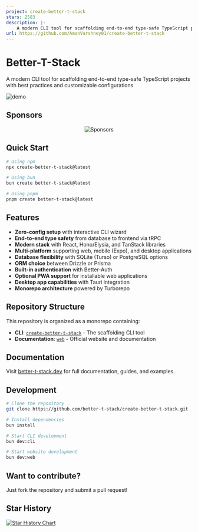 ```yaml
---
project: create-better-t-stack
stars: 2583
description: |-
    A modern CLI tool for scaffolding end-to-end type-safe TypeScript projects with best practices and customizable configurations
url: https://github.com/AmanVarshney01/create-better-t-stack
---
```


# Better-T-Stack

A modern CLI tool for scaffolding end-to-end type-safe TypeScript projects with best practices and customizable configurations

![demo](https://cdn.jsdelivr.net/gh/amanvarshney01/create-better-t-stack/demo.gif)

## Sponsors

<p align="center">
<img src="https://sponsors.amanv.dev/sponsors.png" alt="Sponsors">
</p>

## Quick Start

```bash
# Using npm
npx create-better-t-stack@latest

# Using bun
bun create better-t-stack@latest

# Using pnpm
pnpm create better-t-stack@latest
```

## Features

- **Zero-config setup** with interactive CLI wizard
- **End-to-end type safety** from database to frontend via tRPC
- **Modern stack** with React, Hono/Elysia, and TanStack libraries
- **Multi-platform** supporting web, mobile (Expo), and desktop applications
- **Database flexibility** with SQLite (Turso) or PostgreSQL options
- **ORM choice** between Drizzle or Prisma
- **Built-in authentication** with Better-Auth
- **Optional PWA support** for installable web applications
- **Desktop app capabilities** with Tauri integration
- **Monorepo architecture** powered by Turborepo

## Repository Structure

This repository is organized as a monorepo containing:

- **CLI**: [`create-better-t-stack`](apps/cli) - The scaffolding CLI tool
- **Documentation**: [`web`](apps/web) - Official website and documentation

## Documentation

Visit [better-t-stack.dev](https://better-t-stack.dev) for full documentation, guides, and examples.

## Development

```bash
# Clone the repository
git clone https://github.com/better-t-stack/create-better-t-stack.git

# Install dependencies
bun install

# Start CLI development
bun dev:cli

# Start website development
bun dev:web
```

## Want to contribute?

Just fork the repository and submit a pull request!

## Star History

<a href="https://www.star-history.com/#AmanVarshney01/create-better-t-stack&Date">
 <picture>
   <source media="(prefers-color-scheme: dark)" srcset="https://api.star-history.com/svg?repos=AmanVarshney01/create-better-t-stack&type=Date&theme=dark" />
   <source media="(prefers-color-scheme: light)" srcset="https://api.star-history.com/svg?repos=AmanVarshney01/create-better-t-stack&type=Date" />
   <img alt="Star History Chart" src="https://api.star-history.com/svg?repos=AmanVarshney01/create-better-t-stack&type=Date" />
 </picture>
</a>

